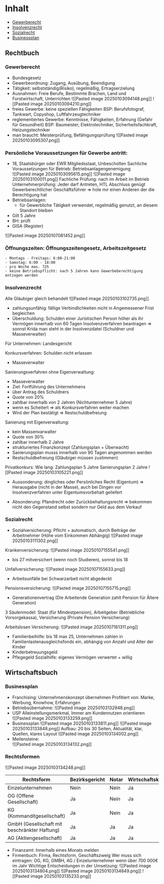 # Inhalt
- [Gewerberecht](#Gewerberecht) 
- [Insolvenzrecht](#Insolvenzrecht)
- [Sozialrecht](#Sozialrecht)
- [Businessplan](#Businessplan)
## Rechtbuch 

### Gewerberecht 

- Bundesgesetz
- Gewerbeordnung: Zugang, Ausübung, Beendigung
- Tätigkeit: selbstständig(Risiko), regelmäßig, Ertragserzielung
- Ausnahmen: Freie Berufe, Bestimmte Brachen, Land und Forstwirtschaft, Unterrichten 
![[Pasted image 20250103094148.png]]
![[Pasted image 20250103094210.png]]
- freies Gewerbe: keine speziellen Fähigkeiten 
 BSP: Berufsfotograf, Tankwart, Copyshop, Luftfahrzeugtechniker
- reglementiertes Gewerbe: Kenntnisse, Fähigkeiten, Erfahrung (Gefahr für Gesundheit)
 BSP: Baumeister, Elektrotechniker, Sicherheitsfachkraft, Heizungstechniker 
- man braucht: Meisterprüfung, Befähigungsprüfung 
![[Pasted image 20250103095307.png]]
### Persönliche Voraussetzungen für Gewerbe antritt:
- 18, Staatsbürger oder EWR Mitgliedsstaat, Unbescholten
Sachliche Voraussetzungen für Betrieb:
Betriebsanlagengenemigung  
![[Pasted image 20250103095615.png]]
![[Pasted image 20250103100011.png]]
Fachliche Prüfung: nach im Arbeit im Betrieb 
Unternehmerprüfung: 
Jeder darf Antreten, HTL Abschluss genügt
Gewerberechtlicher Geschäftsführer => hole mir einen Anderen der die Berechtigung hat
- Betriebsanlagen:
	- für Gewerbliche Tätigkeit verwendet, regelmäßig genutzt, an diesem Standort bleiben
- Gilt 5 Jahre
- BH: prüft
- GISA (Register)

![[Pasted image 20250107081452.png]]
### Öffnungszeiten: Öffnungszeitengesetz, Arbeitszeitgesetz
	- Montags - Freitags: 6:00-21:00
	- Samstag: 6:00 - 18:00 
	- pro Woche max. 72h
	- keine Betriebspflicht: nach 5 Jahren kann Gewerbeberechtigung entzogen werden 
### Insolvenzrecht
Alle Gläubiger gleich behandelt
![[Pasted image 20250103102735.png]]
- zahlungsunfähig: fällige Verbindlichkeiten nicht in Angemessener Frist begleichen 
- Überschuldung: Schulden einer Juristischen Person höher als ihr Vermögen 
innerhalb von 60 Tagen Insolvenzverfahren beantragen => sonnst Krida
man steht in der Insolvenzdatei (Schuldner und Masseverwalter)

Für Unternehmen: Landesgericht

Konkursverfahren: Schulden nicht erlassen 
- Masseverwalter

Sanierungsverfahren ohne Eigenverwaltung:
- Masseverwalter
- Ziel: Fortführung des Unternehmens
- über Antrag des Schuldners
- Quote von 20%
- zahlbar innerhalb von 2 Jahren (Nichtunternehmer 5 Jahre)
- wenn es Scheitert => als Konkursverfahren weiter machen 
- Wird der Plan bestätigt => Restschuldbefreiung 

Sanierung mit Eigenverwaltung:
- kein Massenvarwalter
- Quote von 30%
- zahlbar innerhalb 2 Jahre
- strukturiertes Finanzkonzept (Zahlungsplan + Überwacht)
- Sanierungsplan musss innerhalb von 90 Tagen angenommen werden 
- Restschuldbefreiung (Gläubiger müssen zustimmen)

Privatkonkurs: 
Wie lang: 
Zahlungsplan 5 Jahre 
Sanierungsplan 2 Jahre
![[Pasted image 20250103105221.png]]


- Aussonderung: dingliches oder Persönliches Recht (Eigentum) => Herausgabe (nicht in der Masse), auch bei Dingen vor Insolvenzverfahren unter Eigentumsvorbehalt geliefert 

- Absonderung: Pfandrecht oder Zurückbehaltungsrecht => bekommen nicht den Gegenstand selbst sondern nur Geld aus dem Verkauf 
### Sozialrecht

- Sozialversicherung: Pflicht + automatisch, durch Beiträge der Arbeitnehmer (Höhe vom Einkommen Abhängig)
![[Pasted image 20250103111302.png]]

Krankenversicherung:
![[Pasted image 20250107155541.png]]
- bis 27 mitversichert (wenn noch Studieren), sonnst bis 18 

Unfallversicherung:
![[Pasted image 20250107155633.png]]
- Arbeitsunfälle bei Schwarzarbeit nicht abgedeckt

Pensionsversicherung:
![[Pasted image 20250107155715.png]]
- Generationenvertrag (Die Arbeitende Generation zahlt Pension für Ältere Generation)

3 Säulenmodel: 
Staat (für Mindestpension), Arbeitgeber (Betriebliche Vorsorgekassa), Versicherung (Private Pension Versicherung)

Arbeitslosen Versicherung:
![[Pasted image 20250107161311.png]]

- Familienbeihilfe: bis 18 max 25, Unternehmen zahlen in Familienlastenausgleichsfonds ein, abhängig von Anzahl und Alter der Kinder
- Kinderbetreuungsgeld
- Pflegegeld
Sozialhilfe: eigenes Vermögen verwertet + willig 
## Wirtschaftsbuch 

### Businessplan

- Franchising: Unternehmenskonzept übernehmen
Profitiert von: Marke, Werbung, Knowhow, Erfahrungen 
- Betriebsübernahme:
![[Pasted image 20250103132948.png]]
- USP
Alleinstellungsmerkmal, Immer am Kundennutzen orientieren   
![[Pasted image 20250103133259.png]]
- Businessplan 
![[Pasted image 20250103133811.png]]
![[Pasted image 20250103133848.png]]
Aufbau: 20 bis 30 Seiten, Aktualität, klar, Quellen, klares Layout 
![[Pasted image 20250103134002.png]]
- Meilensteine:  
![[Pasted image 20250103134132.png]]
### Rechtsformen
![[Pasted image 20250103134248.png]]

| Rechtsform                                   | Bezirksgericht | Notar | Wirtschaftskammer |
| -------------------------------------------- | -------------- | ----- | ----------------- |
| Einzelunternehmen                            | Nein           | Nein  | Ja                |
| OG (Offene Gesellschaft)                     | Ja             | Nein  | Ja                |
| KG (Kommanditgesellschaft)                   | Ja             | Nein  | Ja                |
| GmbH (Gesellschaft mit beschränkter Haftung) | Ja             | Ja    | Ja                |
| AG (Aktiengesellschaft)                      | Ja             | Ja    | Ja                |
- Finanzamt: Innerhalb eines Monats melden 
- Firmenbuch: Firma, Rechtsform, Geschäftszweig 
Wer muss sich eintragen: OG, KG, GMBH, AG / Einzelunternehmer wenn über 700 000€ im Jahr 
Wichtige Entscheidungen in der Umsetzung:
![[Pasted image 20250103134804.png]]
![[Pasted image 20250103134849.png]]
![[Pasted image 20250103135233.png]]
